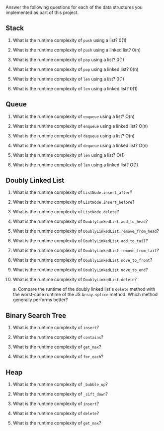 Answer the following questions for each of the data structures you implemented as part of this project.

## Stack

1. What is the runtime complexity of `push` using a list?
   0(1)

2. What is the runtime complexity of `push` using a linked list?
   0(n)

3. What is the runtime complexity of `pop` using a list?
   0(1)

4. What is the runtime complexity of `pop` using a linked list?
   0(n)

5. What is the runtime complexity of `len` using a list?
   0(1)

6. What is the runtime complexity of `len` using a linked list?
   0(1)

## Queue

1. What is the runtime complexity of `enqueue` using a list?
   O(n)

2. What is the runtime complexity of `enqueue` using a linked list?
   O(n)

3. What is the runtime complexity of `dequeue` using a list?
   O(n)

4. What is the runtime complexity of `dequeue` using a linked list?
   O(n)

5. What is the runtime complexity of `len` using a list?
   O(1)

6. What is the runtime complexity of `len` using a linked list?
   O(1)

## Doubly Linked List

1. What is the runtime complexity of `ListNode.insert_after`?

2. What is the runtime complexity of `ListNode.insert_before`?

3. What is the runtime complexity of `ListNode.delete`?

4. What is the runtime complexity of `DoublyLinkedList.add_to_head`?

5. What is the runtime complexity of `DoublyLinkedList.remove_from_head`?

6. What is the runtime complexity of `DoublyLinkedList.add_to_tail`?

7. What is the runtime complexity of `DoublyLinkedList.remove_from_tail`?

8. What is the runtime complexity of `DoublyLinkedList.move_to_front`?

9. What is the runtime complexity of `DoublyLinkedList.move_to_end`?

10. What is the runtime complexity of `DoublyLinkedList.delete`?

    a. Compare the runtime of the doubly linked list's `delete` method with the worst-case runtime of the JS `Array.splice` method. Which method generally performs better?

## Binary Search Tree

1. What is the runtime complexity of `insert`?

2. What is the runtime complexity of `contains`?

3. What is the runtime complexity of `get_max`?

4. What is the runtime complexity of `for_each`?

## Heap

1. What is the runtime complexity of `_bubble_up`?

2. What is the runtime complexity of `_sift_down`?

3. What is the runtime complexity of `insert`?

4. What is the runtime complexity of `delete`?

5. What is the runtime complexity of `get_max`?
